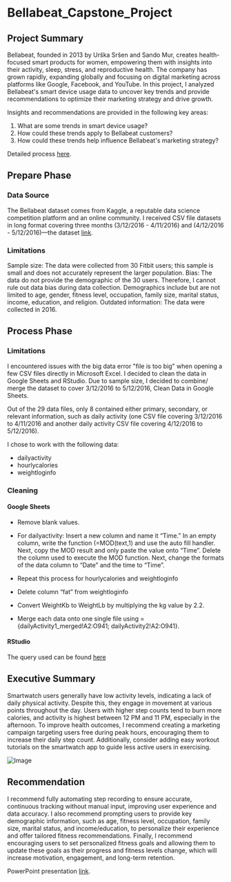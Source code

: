 # Bellabeat_Capstone_Project

<h2>Project Summary</h2>

Bellabeat, founded in 2013 by Urška Sršen and Sando Mur, creates health-focused smart products for women, empowering them with insights into their activity, sleep, stress, and reproductive health. The company has grown rapidly, expanding globally and focusing on digital marketing across platforms like Google, Facebook, and YouTube.
In this project, I analyzed Bellabeat's smart device usage data to uncover key trends and provide recommendations to optimize their marketing strategy and drive growth.

Insights and recommendations are provided in the following key areas:

1. What are some trends in smart device usage?
2. How could these trends apply to Bellabeat customers? 
3. How could these trends help influence Bellabeat's marketing strategy? 

Detailed process  [here](https://drive.google.com/file/d/1utoIF88WcAzDPMLjWiuE4lj9CK91vSTr/view?usp=drive_link).

<h2>Prepare Phase</h2>
<h3>Data Source</h3>


The Bellabeat dataset comes from Kaggle, a reputable data science competition platform and an online community. I received CSV file datasets in long format covering three months (3/12/2016 - 4/11/2016)  and (4/12/2016 -  5/12/2016)—the dataset [link](https://www.kaggle.com/datasets/arashnic/fitbit).

<h3>Limitations</h3>

Sample size: The data were collected from 30 Fitbit users; this sample is small and does not accurately represent the larger population.
Bias: The data do not provide the demographic of the 30 users. Therefore, I cannot rule out data bias during data collection. 
Demographics include but are not limited to age, gender, fitness level, occupation, family size, marital status, income, education, and religion.
Outdated information: The data were collected in 2016.


<h2>Process Phase</h2>

<h3>Limitations</h3>

I encountered issues with the big data error "file is too big" when opening a few CSV files directly in Microsoft Excel. I decided to clean the data in Google Sheets and RStudio. Due to sample size, I decided to combine/ merge the dataset to cover 3/12/2016 to 5/12/2016,  Clean Data in Google Sheets.

Out of the 29 data files, only 8 contained either primary, secondary, or relevant information, such as daily activity (one CSV file covering 3/12/2016 to 4/11/2016 and another daily activity CSV file covering 4/12/2016 to 5/12/2016).


I chose to work with the following data:
+ dailyactivity
+ hourlycalories
+ weightloginfo

<h3>Cleaning</h3>
<h4>Google Sheets</h4>

+ Remove blank values.

+ For dailyactivity:
  Insert a new column and name it “Time.” In an empty column, write the function (=MOD(text,1) and use the auto fill handler. Next, copy the MOD result and only paste the value onto “Time”. Delete the column used to execute the MOD function. Next, change the formats of the data column to “Date” and the time to “Time”.

+ Repeat this process for hourlycalories and weightloginfo

+ Delete column “fat” from weightloginfo

+ Convert WeightKb to WeightLb by multiplying the kg value by 2.2.

+ Merge each data onto one single file using ={dailyActivity1_merged!A2:O941; dailyActivity2!A2:O941}.

<h4>RStudio</h4>

The query used can be found [here](https://drive.google.com/file/d/1utoIF88WcAzDPMLjWiuE4lj9CK91vSTr/view?usp=drive_link)

<h2>Executive Summary</h2>

Smartwatch users generally have low activity levels, indicating a lack of daily physical activity. Despite this, they engage in movement at various points throughout the day. Users with higher step counts tend to burn more calories, and activity is highest between 12 PM and 11 PM, especially in the afternoon. To improve health outcomes, I recommend creating a marketing campaign targeting users free during peak hours, encouraging them to increase their daily step count. Additionally, consider adding easy workout tutorials on the smartwatch app to guide less active users in exercising.


![Image](https://github.com/user-attachments/assets/a94e9b18-50bc-43e1-935b-6e866eda585d)


<h2>Recommendation</h2>

I recommend fully automating step recording to ensure accurate, continuous tracking without manual input, improving user experience and data accuracy. I also recommend prompting users to provide key demographic information, such as age, fitness level, occupation, family size, marital status, and income/education, to personalize their experience and offer tailored fitness recommendations. Finally, I recommend encouraging users to set personalized fitness goals and allowing them to update these goals as their progress and fitness levels change, which will increase motivation, engagement, and long-term retention.

PowerPoint presentation [link](https://1drv.ms/p/c/e62f58aaa73df5d9/EQyPaGoATo1HrjxVRm43ADgBRVttRgKUz98Yo7OAs9FnVg?e=7hUOjO).

